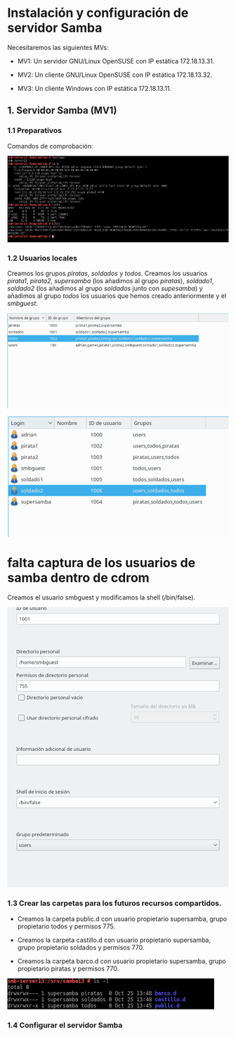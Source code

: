 # Instalación y configuración de servidor Samba

Necesitaremos las siguientes MVs:

* MV1: Un servidor GNU/Linux OpenSUSE con IP estática 172.18.13.31.

* MV2: Un cliente GNU/Linux OpenSUSE con IP estática 172.18.13.32.

* MV3: Un cliente Windows con IP estática 172.18.13.11.

## 1. Servidor Samba (MV1)

### 1.1 Preparativos

Comandos de comprobación:

![img](./imagenes/captura1)

### 1.2 Usuarios locales

Creamos los grupos *piratas*, *soldados* y *todos*. Creamos los usuarios *pirata1*, *pirata2*, *supersamba* (los añadimos al grupo *piratas*), *soldado1*, *soldado2* (los añadimos al grupo *soldados* junto con *supesamba*) y añadimos al grupo *todos* los usuarios que hemos creado anteriormente y el *smbguest*.

![img](./imagenes/captura4.png)

![img](./imagenes/captura5.png)

# **falta captura de los usuarios de samba dentro de cdrom**

Creamos el usuario smbguest y modificamos la shell (/bin/false).

![img](./imagenes/captura3.png)

### 1.3 Crear las carpetas para los futuros recursos compartidos.

* Creamos la carpeta public.d con usuario propietario supersamba, grupo propietario todos y permisos 775.

* Creamos la carpeta castillo.d con usuario propietario supersamba, grupo propietario soldados y permisos 770.

* Creamos la carpeta barco.d con usuario propietario supersamba, grupo propietario piratas y permisos 770.

![img](./imagenes/captura7.png)

### 1.4 Configurar el servidor Samba
